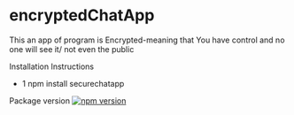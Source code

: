 # encryptedChatApp
This an app of program is Encrypted-meaning that You have control and no one will see it/ not even the public

Installation Instructions
- 1 npm install securechatapp

Package version [![npm version](https://badge.fury.io/js/securechatapp.svg)](https://www.npmjs.com/package/securechatapp)
